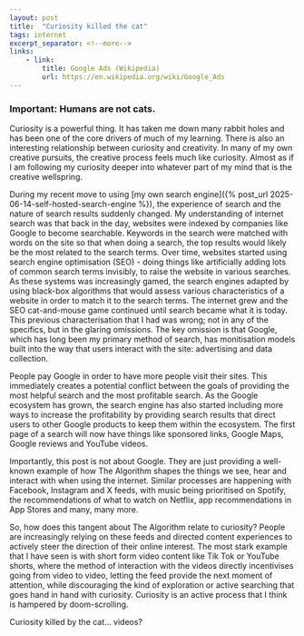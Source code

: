 ```yaml
---
layout: post
title:  "Curiosity killed the cat"
tags: internet
excerpt_separator: <!--more-->
links:
    - link:
        title: Google Ads (Wikipedia)
        url: https://en.wikipedia.org/wiki/Google_Ads
---
```


### **Important:** Humans are not cats.
<!--more-->

Curiosity is a powerful thing. It has taken me down many rabbit holes and has been one of the core drivers of much of my learning. There is also an interesting relationship between curiosity and creativity. In many of my own creative pursuits, the creative process feels much like curiosity. Almost as if I am following my curiosity deeper into whatever part of my mind that is the creative wellspring.

During my recent move to using [my own search engine]({% post_url 2025-06-14-self-hosted-search-engine %}), the experience of search and the nature of search results suddenly changed. My understanding of internet search was that back in the day, websites were indexed by companies like Google to become searchable. Keywords in the search were matched with words on the site so that when doing a search, the top results would likely be the most related to the search terms. Over time, websites started using search engine optimisation (SEO) - doing things like artificially adding lots of common search terms invisibly, to raise the website in various searches. As these systems was increasingly gamed, the search engines adapted by using black-box algorithms that would assess various characteristics of a website in order to match it to the search terms. The internet grew and the SEO cat-and-mouse game continued until search became what it is today. This previous characterisation that I had was wrong; not in any of the specifics, but in the glaring omissions. The key omission is that Google, which has long been my primary method of search, has monitisation models built into the way that users interact with the site: advertising and data collection.

People pay Google in order to have more people visit their sites. This immediately creates a potential conflict between the goals of providing the most helpful search and the most profitable search. As the Google ecosystem has grown, the search engine has also started including more ways to increase the profitability by providing search results that direct users to other Google products to keep them within the ecosystem. The first page of a search will now have things like sponsored links, Google Maps, Google reviews and YouTube videos.

Importantly, this post is not about Google. They are just providing a well-known example of how The Algorithm shapes the things we see, hear and interact with when using the internet. Similar processes are happening with Facebook, Instagram and X feeds, with music being prioritised on Spotify, the recommendations of what to watch on Netflix, app recommendations in App Stores and many, many more.

So, how does this tangent about The Algorithm relate to curiosity? People are increasingly relying on these feeds and directed content experiences to actively steer the direction of their online interest. The most stark example that I have seen is with short form video content like Tik Tok or YouTube shorts, where the method of interaction with the videos directly incentivises going from video to video, letting the feed provide the next moment of attention, while discouraging the kind of exploration or active searching that goes hand in hand with curiosity. Curiosity is an active process that I think is hampered by doom-scrolling.

Curiosity killed by the cat... videos?
